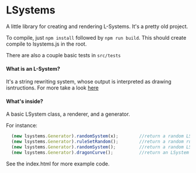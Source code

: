 # LSystems

A little library for creating and rendering L-Systems. It's a pretty old project.

To compile, just `npm install` followed by `npm run build`. This should create compile to lsystems.js in the root.

There are also a couple basic tests in `src/tests`

#### What is an L-System?

It's a string rewriting system, whose output is interpreted as drawing isntructions.
For more take a look [here](http://algorithmicbotany.org/papers/abop/abop-ch1.pdf)

#### What's inside?

A basic LSystem class, a renderer, and a generator.

For instance:

```javascript
  (new lsystems.Generator).randomSystem(x);        //return a random LSystem
  (new lsystems.Generator).ruleSetRandom();        //return a random ruleset
  (new lsystems.Generator).randomSystem();         //return a random LSystem
  (new lsystems.Generator).dragonCurve();          //return an LSystem that will render to the famous "dragon curve"
```

See the index.html for more example code.
